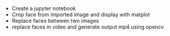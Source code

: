 - Create a jupyter notebook 
- Crop face from imported image and display with matplot
- Replace faces between two images
- replace faces in video and generate output mp4 using opencv 
